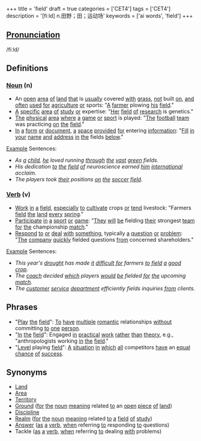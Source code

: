 +++
title = 'field'
draft = true
categories = ['CET4']
tags = ['CET4']
description = '[fiːld] n.田野；田；运动场'
keywords = ['ai words', 'field']
+++

## [Pronunciation](/post/pronunciation/)
/fiːld/

## Definitions
### [Noun](/post/noun/) (n)
- An [open](/post/open/) [area](/post/area/) [of](/post/of/) [land](/post/land/) [that](/post/that/) is [usually](/post/usually/) covered [with](/post/with/) [grass](/post/grass/), [not](/post/not/) built [on](/post/on/), [and](/post/and/) [often](/post/often/) [used](/post/used/) [for](/post/for/) [agriculture](/post/agriculture/) [or](/post/or/) sports: "[A](/post/a/) [farmer](/post/farmer/) plowing [his](/post/his/) [field](/post/field/)."
- [A](/post/a/) [specific](/post/specific/) [area](/post/area/) [of](/post/of/) [study](/post/study/) [or](/post/or/) expertise: "[Her](/post/her/) [field](/post/field/) [of](/post/of/) [research](/post/research/) is genetics."
- [The](/post/the/) [physical](/post/physical/) [area](/post/area/) [where](/post/where/) [a](/post/a/) [game](/post/game/) [or](/post/or/) [sport](/post/sport/) is played: "[The](/post/the/) [football](/post/football/) [team](/post/team/) was practicing [on](/post/on/) [the](/post/the/) [field](/post/field/)."
- [In](/post/in/) [a](/post/a/) [form](/post/form/) [or](/post/or/) [document](/post/document/), [a](/post/a/) [space](/post/space/) [provided](/post/provided/) [for](/post/for/) entering [information](/post/information/): "[Fill](/post/fill/) [in](/post/in/) [your](/post/your/) [name](/post/name/) [and](/post/and/) [address](/post/address/) [in](/post/in/) [the](/post/the/) fields [below](/post/below/)."

[Example](/post/example/) Sentences:
- _As [a](/post/a/) [child](/post/child/), [he](/post/he/) loved running [through](/post/through/) [the](/post/the/) [vast](/post/vast/) [green](/post/green/) fields._
- _His dedication [to](/post/to/) [the](/post/the/) [field](/post/field/) [of](/post/of/) neuroscience earned [him](/post/him/) [international](/post/international/) acclaim._
- _The players took [their](/post/their/) positions [on](/post/on/) [the](/post/the/) [soccer](/post/soccer/) [field](/post/field/)._

### [Verb](/post/verb/) (v)
- [Work](/post/work/) [in](/post/in/) [a](/post/a/) [field](/post/field/), [especially](/post/especially/) [to](/post/to/) [cultivate](/post/cultivate/) crops [or](/post/or/) [tend](/post/tend/) livestock: "Farmers [field](/post/field/) [the](/post/the/) [land](/post/land/) [every](/post/every/) [spring](/post/spring/)."
- [Participate](/post/participate/) [in](/post/in/) [a](/post/a/) [sport](/post/sport/) [or](/post/or/) [game](/post/game/): "[They](/post/they/) [will](/post/will/) [be](/post/be/) fielding [their](/post/their/) strongest [team](/post/team/) [for](/post/for/) [the](/post/the/) championship [match](/post/match/)."
- [Respond](/post/respond/) [to](/post/to/) [or](/post/or/) [deal](/post/deal/) [with](/post/with/) [something](/post/something/), typically [a](/post/a/) [question](/post/question/) [or](/post/or/) [problem](/post/problem/): "[The](/post/the/) [company](/post/company/) [quickly](/post/quickly/) fielded questions [from](/post/from/) concerned shareholders."

[Example](/post/example/) Sentences:
- _This year's [drought](/post/drought/) has made [it](/post/it/) [difficult](/post/difficult/) [for](/post/for/) farmers [to](/post/to/) [field](/post/field/) [a](/post/a/) [good](/post/good/) [crop](/post/crop/)._
- _The [coach](/post/coach/) decided [which](/post/which/) players [would](/post/would/) [be](/post/be/) fielded [for](/post/for/) [the](/post/the/) upcoming [match](/post/match/)._
- _The [customer](/post/customer/) [service](/post/service/) [department](/post/department/) efficiently fields inquiries [from](/post/from/) clients._

## Phrases
- "[Play](/post/play/) [the](/post/the/) [field](/post/field/)": [To](/post/to/) [have](/post/have/) [multiple](/post/multiple/) [romantic](/post/romantic/) relationships [without](/post/without/) committing [to](/post/to/) [one](/post/one/) [person](/post/person/).
- "[In](/post/in/) [the](/post/the/) [field](/post/field/)": Engaged [in](/post/in/) [practical](/post/practical/) [work](/post/work/) [rather](/post/rather/) [than](/post/than/) [theory](/post/theory/), e.g., "anthropologists working [in](/post/in/) [the](/post/the/) [field](/post/field/)."
- "[Level](/post/level/) playing [field](/post/field/)": [A](/post/a/) [situation](/post/situation/) [in](/post/in/) [which](/post/which/) [all](/post/all/) competitors [have](/post/have/) an [equal](/post/equal/) [chance](/post/chance/) [of](/post/of/) [success](/post/success/).

## Synonyms
- [Land](/post/land/)
- [Area](/post/area/)
- [Territory](/post/territory/)
- [Ground](/post/ground/) ([for](/post/for/) [the](/post/the/) [noun](/post/noun/) [meaning](/post/meaning/) related [to](/post/to/) an [open](/post/open/) [piece](/post/piece/) [of](/post/of/) [land](/post/land/))
- [Discipline](/post/discipline/)
- [Realm](/post/realm/) ([for](/post/for/) [the](/post/the/) [noun](/post/noun/) [meaning](/post/meaning/) related [to](/post/to/) [a](/post/a/) [field](/post/field/) [of](/post/of/) [study](/post/study/))
- [Answer](/post/answer/) ([as](/post/as/) [a](/post/a/) [verb](/post/verb/), [when](/post/when/) referring [to](/post/to/) responding [to](/post/to/) questions)
- Tackle ([as](/post/as/) [a](/post/a/) [verb](/post/verb/), [when](/post/when/) referring [to](/post/to/) dealing [with](/post/with/) problems)

